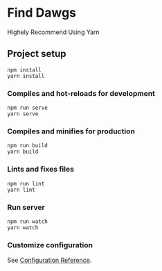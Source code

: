 # Find Dawgs

Highely Recommend Using Yarn

## Project setup
```
npm install
yarn install
```

### Compiles and hot-reloads for development
```
npm run serve
yarn serve
```

### Compiles and minifies for production
```
npm run build
yarn build
```

### Lints and fixes files
```
npm run lint
yarn lint
```

### Run server
```
npm run watch
yarn watch
```

### Customize configuration
See [Configuration Reference](https://cli.vuejs.org/config/).
